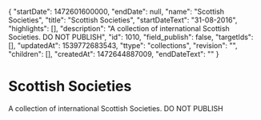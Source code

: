 {
  "startDate": 1472601600000, 
  "endDate": null, 
  "name": "Scottish Societies", 
  "title": "Scottish Societies", 
  "startDateText": "31-08-2016", 
  "highlights": [], 
  "description": "A collection of international Scottish Societies. DO NOT PUBLISH", 
  "id": 1010, 
  "field_publish": false, 
  "targetIds": [], 
  "updatedAt": 1539772683543, 
  "ttype": "collections", 
  "revision": "", 
  "children": [], 
  "createdAt": 1472644887009, 
  "endDateText": ""
}

# Scottish Societies

A collection of international Scottish Societies. DO NOT PUBLISH